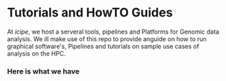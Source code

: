 # Tutorials and HowTO Guides

At *icipe*, we host a serveral tools, pipelines and Platforms for Genomic data analysis. We ill make use of this repo to provide anguide on how to run graphical software's, Pipelines and tutorials on sample use cases of analysis on the HPC. 

### Here is what we have

